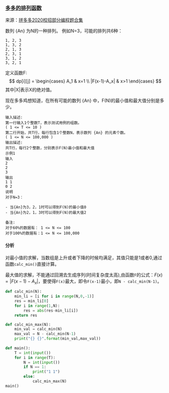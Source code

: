 ### [多多的排列函数](<https://www.nowcoder.com/questionTerminal/b78a667f19134c798a330a8f1432e1d5>)

来源：[拼多多2020校招部分编程题合集](<https://www.nowcoder.com/test/23354036/summary>)

数列 {An} 为N的一种排列。
例如N=3，可能的排列共6种：

```
1, 2, 3
1, 3, 2
2, 1, 3
2, 3, 1
3, 1, 2
3, 2, 1
```

定义函数F:
$$
dp[i][j] = \begin{cases}  
A_1 & x=1 \\
|F(x-1)-A_x| & x>1
\end{cases}
$$
其中|X|表示X的绝对值。

现在多多鸡想知道，在所有可能的数列 {An} 中，F(N)的最小值和最大值分别是多少。

```
输入描述:
第一行输入1个整数T，表示测试用例的组数。
( 1 <= T <= 10 )
第二行开始，共T行，每行包含1个整数N，表示数列 {An} 的元素个数。
( 1 <= N <= 100,000 )
输出描述:
共T行，每行2个整数，分别表示F(N)最小值和最大值
示例1
输入
2
2
3
输出
1 1
0 2
说明
对于N=3：

- 当{An}为3，2，1时可以得到F(N)的最小值0
- 当{An}为2，1，3时可以得到F(N)的最大值2

备注:
对于60%的数据有： 1 <= N <= 100
对于100%的数据有：1 <= N <= 100,000
```

#### 分析

对最小值的求解，当数组是上升或者下降的时候均满足，其值只能是1或者0,通过函数`calc_min()`直接计算。

最大值的求解，不能通过回溯去生成序列(时间复杂度太高),由函数`F`的公式：$F(x)=|F(x-1)-A_x|$，要使得`F(x)`最大，即令`F(x-1)`最小，即`N - calc_min(N-1)`。

```python
def calc_min(N):
    min_li = [i for i in range(N,0,-1)]
    res = min_li[0]
    for i in range(1,N):
        res = abs(res-min_li[i])
    return res

def calc_min_max(N):
    min_val = calc_min(N)
    max_val = N - calc_min(N-1)
    print("{} {}".format(min_val,max_val))
    
def main():
    T = int(input())
    for i in range(T):
        N = int(input())
        if N == 1:
            print("1 1")
        else:
            calc_min_max(N)
main()
```

